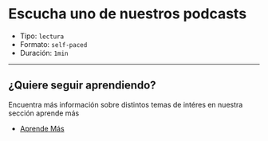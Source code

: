 # Escucha uno de nuestros podcasts

* Tipo: `lectura`
* Formato: `self-paced`
* Duración: `1min`

***

## ¿Quiere seguir aprendiendo?

Encuentra más información sobre distintos temas de intéres en nuestra sección aprende más

* [Aprende Más](https://aprende.laboratoria.la/additional-resources)
